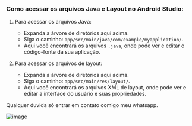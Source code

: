 ### Como acessar os arquivos Java e Layout no Android Studio:

1. Para acessar os arquivos Java:
   - Expanda a árvore de diretórios aqui acima.
   - Siga o caminho: `app/src/main/java/com/example/myapplication/`.
   - Aqui você encontrará os arquivos `.java`, onde pode ver e editar o código-fonte da sua aplicação.

2. Para acessar os arquivos de layout:
   - Expanda a árvore de diretórios aqui acima.
   - Siga o caminho: `app/src/main/res/layout/`.
   - Aqui você encontrará os arquivos XML de layout, onde pode ver e editar a interface do usuário e suas propriedades.

Qualquer duvida só entrar em contato comigo meu whatsapp.

![image](https://github.com/user-attachments/assets/30027747-29d1-44b7-81e4-0eec2327962f)

